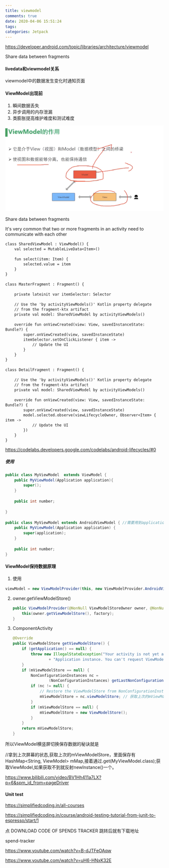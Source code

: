 ```yaml
---
title: viewmodel
comments: true
date: 2020-04-06 15:51:24
tags:
categories: Jetpack
---
```


https://developer.android.com/topic/libraries/architecture/viewmodel



Share data between fragments

#### livedata和viewmodel关系

viewmodel中的数据发生变化时通知页面



#### ViewModel出现前

1. 瞬间数据丢失
2. 异步调用的内存泄漏
3. 类膨胀提高维护难度和测试难度





![](viewmodel/2021-08-02_8.18_viewmodel.png)

Share data between fragments

It's very common that two or more fragments in an activity need to communicate with each other

```
class SharedViewModel : ViewModel() {
    val selected = MutableLiveData<Item>()

    fun select(item: Item) {
        selected.value = item
    }
}

class MasterFragment : Fragment() {

    private lateinit var itemSelector: Selector

    // Use the 'by activityViewModels()' Kotlin property delegate
    // from the fragment-ktx artifact
    private val model: SharedViewModel by activityViewModels()

    override fun onViewCreated(view: View, savedInstanceState: Bundle?) {
        super.onViewCreated(view, savedInstanceState)
        itemSelector.setOnClickListener { item ->
            // Update the UI
        }
    }
}

class DetailFragment : Fragment() {

    // Use the 'by activityViewModels()' Kotlin property delegate
    // from the fragment-ktx artifact
    private val model: SharedViewModel by activityViewModels()

    override fun onViewCreated(view: View, savedInstanceState: Bundle?) {
        super.onViewCreated(view, savedInstanceState)
        model.selected.observe(viewLifecycleOwner, Observer<Item> { item ->
            // Update the UI
        })
    }
}
```



https://codelabs.developers.google.com/codelabs/android-lifecycles/#0



##### 使用

```java
public class MyViewModel  extends ViewModel { 
    public MyViewModel(Application application){
        super();
    }

    public int number;

}

public class MyViewModel extends AndroidViewModel { //需要用到application就用AndroidViewModel
    public MyViewModel(Application application) {
        super(application);
    }

    public int number;
}
```


#### ViewModel保持数据原理

1. 使用

```java
viewModel = new ViewModelProvider(this, new ViewModelProvider.AndroidViewModelFactory(getApplication())).get(MyViewModel.class);
```



2. owner.getViewModelStore()

   ```java
   public ViewModelProvider(@NonNull ViewModelStoreOwner owner, @NonNull Factory factory) {
       this(owner.getViewModelStore(), factory);
   }
   ```

3. ComponentActivity

   ```java
   @Override
   public ViewModelStore getViewModelStore() {
       if (getApplication() == null) {
           throw new IllegalStateException("Your activity is not yet attached to the "
                   + "Application instance. You can't request ViewModel before onCreate call.");
       }
       if (mViewModelStore == null) {
           NonConfigurationInstances nc =
                   (NonConfigurationInstances) getLastNonConfigurationInstance(); //拿到上次屏幕的状态
           if (nc != null) {
               // Restore the ViewModelStore from NonConfigurationInstances
               mViewModelStore = nc.viewModelStore; // 获取上次的mViewModelStore，里面保存有HashMap<String, ViewModel> mMap
           }
           if (mViewModelStore == null) {
               mViewModelStore = new ViewModelStore();
           }
       }
       return mViewModelStore;
   }
   ```



所以ViewModel横竖屏切换保存数据的秘诀就是

//拿到上次屏幕的状态,获取上次的mViewModelStore，里面保存有HashMap<String, ViewModel> mMap,接着通过.get(MyViewModel.class);获取ViewModel,如果获取不到就反射newInstance()一个。



https://www.bilibili.com/video/BV1Hh411a7LX?p=6&spm_id_from=pageDriver





####  Unit test



https://simplifiedcoding.in/all-courses

https://simplifiedcoding.in/course/android-testing-tutorial-from-junit-to-espresso/start/1

点 DOWNLOAD CODE OF SPENDS TRACKER 跳转后就有下载地址

 spend-tracker



https://www.youtube.com/watch?v=B-dJTFeOAqw



https://www.youtube.com/watch?v=uH6-HNxK32E
